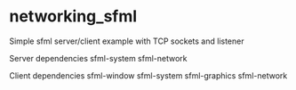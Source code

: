 # networking_sfml
Simple sfml server/client example with TCP sockets and listener

Server dependencies
sfml-system
sfml-network

Client dependencies
sfml-window
sfml-system
sfml-graphics
sfml-network
